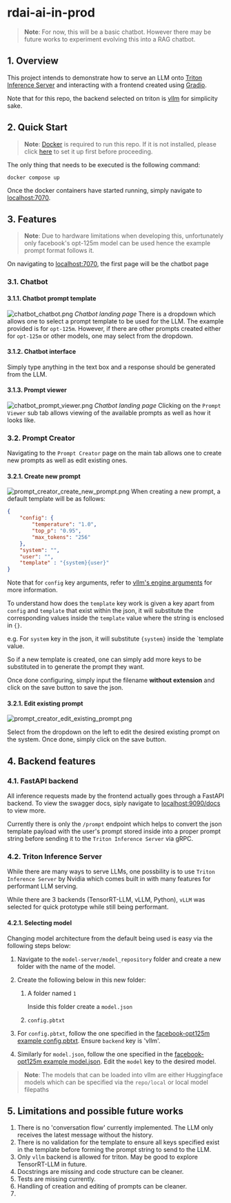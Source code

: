 # rdai-ai-in-prod

> __Note__:
For now, this will be a basic chatbot. However there may be
future works to experiment evolving this into a RAG chatbot.


## 1. Overview
This project intends to demonstrate how to serve an LLM onto
[Triton Inference Server](https://github.com/triton-inference-server/server)
and interacting with a frontend created using [Gradio](https://www.gradio.app/).

Note that for this repo, the backend selected on triton is [vllm](https://docs.vllm.ai/en/latest/index.html)
for simplicity sake.

## 2. Quick Start
> __Note__:
[Docker](https://www.docker.com/) is required to run this
repo. If it is not installed, please click [here](https://docs.docker.com/get-started/)
to set it up first before proceeding.

The only thing that needs to be executed is the following command:

```
docker compose up
```

Once the docker containers have started running, simply navigate to
[localhost:7070](localhost:7070).


## 3. Features
> __Note__:
Due to hardware limitations when developing this, unfortunately only
facebook's opt-125m model can be used hence the example prompt format follows it.

On navigating to [localhost:7070](localhost:7070), the first page will be the chatbot
page

### 3.1. Chatbot
#### 3.1.1. Chatbot prompt template
![chatbot_chatbot.png](assets/chatbot_chatbot.png "Chatbot landing page")
*Chatbot landing page*
There is a dropdown which allows one to select a prompt
template to be used for the LLM. The example provided is for
`opt-125m`. However, if there are other prompts created either for
`opt-125m` or other models, one may select from the dropdown.

#### 3.1.2. Chatbot interface
Simply type anything in the text box and a response should be generated from the LLM.


#### 3.1.3. Prompt viewer
![chatbot_prompt_viewer.png](assets/chatbot_prompt_viewer.png "Chatbot prompt viewer page")
*Chatbot landing page*
Clicking on the `Prompt Viewer` sub tab allows viewing of the available prompts as well as
how it looks like.

### 3.2. Prompt Creator
Navigating to the `Prompt Creator` page on the main tab allows
one to create new prompts as well as edit existing ones.

#### 3.2.1. Create new prompt
![prompt_creator_create_new_prompt.png](assets/prompt_creator_create_new_prompt.png "Prompt creator page")
When creating a new prompt, a default template will be as follows:

```json
{
    "config": {
        "temperature": "1.0",
        "top_p": "0.95",
        "max_tokens": "256"
    },
    "system": "",
    "user": "",
    "template" : "{system}{user}"
}
```
Note that for `config` key arguments, refer to
[vllm's engine arguments](https://docs.vllm.ai/en/latest/models/engine_args.html)
for more information.

To understand how does the `template` key work is given a key apart from `config` and `template`
that exist within the json, it will substitute the corresponding values inside the `template`
value where the string is enclosed in `{}`.

e.g. For `system` key in the json, it will substitute `{system}` inside the `template value.

So if a new template is created, one can simply add more keys to be substituted in to generate
the prompt they want.

Once done configuring, simply input the filename **without extension** and click on the save button to save the json.

#### 3.2.1. Edit existing prompt
![prompt_creator_edit_existing_prompt.png](assets/prompt_creator_edit_existing_prompt.png "Edit exisiting prompt page")

Select from the dropdown on the left to edit the desired existing prompt on the system. Once done, simply click on
the save button.


## 4. Backend features
### 4.1. FastAPI backend
All inference requests made by the frontend actually goes
through a FastAPI backend. To view the swagger docs,
siply navigate to [localhost:9090/docs](localhost:9090/docs)
to view more.

Currently there is only the `/prompt` endpoint which
helps to convert the json template payload with the
user's prompt stored inside into a proper prompt string
before sending it to the `Triton Inference Server` via
gRPC.

### 4.2. Triton Inference Server
While there are many ways to serve LLMs, one possbility
is to use `Triton Inference Server` by Nvidia which comes
built in with many features for performant LLM serving.

While there are 3 backends (TensorRT-LLM, vLLM, Python),
`vLLM` was selected for quick prototype while still
being performant.

#### 4.2.1. Selecting model
Changing model architecture from the default being used is easy via the following steps below:

1. Navigate to the `model-server/model_repository` folder and create a new folder with the name of the model.

2. Create the following below in this new folder:

    1. A folder named `1`

        Inside this folder create a `model.json`
    2. `config.pbtxt`

3. For `config.pbtxt`, follow the one specified in the
[facebook-opt125m example config.pbtxt](model-server/model_repository/facebook-opt125m/config.pbtxt). Ensure `backend` key is 'vllm'.

4. Similarly for `model.json`, follow the one specified in the
[facebook-opt125m example model.json](model-server/model_repository/facebook-opt125m/1/model.json).
Edit the `model` key to the desired model.

> __Note__: The models that can be loaded into vllm
are either Huggingface models which can be specified via the `repo/local` or local model filepaths


## 5. Limitations and possible future works
1. There is no 'conversation flow' currently implemented.
The LLM only receives the latest message without the history.
2. There is no validation for the template to ensure
all keys specified exist in the template before
forming the prompt string to send to the LLM.
3. Only `vllm` backend is allowed for triton.
May be good to explore TensorRT-LLM in future.
4. Docstrings are missing and code structure can be cleaner.
5. Tests are missing currently.
6. Handling of creation and editing of prompts can be cleaner.
7.